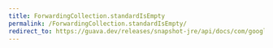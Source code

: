 ```yaml
---
title: ForwardingCollection.standardIsEmpty
permalink: /ForwardingCollection.standardIsEmpty/
redirect_to: https://guava.dev/releases/snapshot-jre/api/docs/com/google/common/collect/ForwardingCollection.html#standardIsEmpty--
---
```

